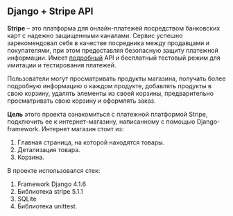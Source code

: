 ## Django + Stripe API

**Stripe** – это платформа для онлайн-платежей посредством банковских карт с надежно защищенными каналами. 
Сервис успешно зарекомендовал себя в качестве посредника между продавцами и покупателями, при этом предоставляя безопасную защиту платежной информации.
Имеет [подробный](https://stripe.com/docs) API и бесплатный тестовый режим для имитации и тестирования платежей.

Пользователи могут просматривать продукты магазина, получать более подробную информацию о каждом продукте, добавлять продукты в свою корзину, удалять элементы из своей корзины, предварительно просматривать свою корзину и оформлять заказ.

**Цель** этого проекта ознакомиться с платежной платформой Stripe, подключить ее к интернет-магазину, написанному с помощью Django-framework. Интернет магазин стоит из: 
1. Главная страница, на которой находятся товары.
2. Детализация товара.
3. Корзина.

В проекте использовался стек:
1. Framework Django 4.1.6
2. Библиотека stripe 5.1.1
3. SQLite
4. Библиотека unittest.
